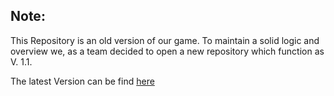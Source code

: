 ## Note: 
This Repository is an old version of our game. To maintain a solid logic and overview we, as a team decided to open a new repository which function as V. 1.1.

The latest Version can be find [here](https://github.com/StefanVuko/Medieval-Clash-1.1)
